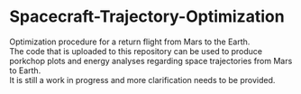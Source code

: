 # Spacecraft-Trajectory-Optimization
Optimization procedure for a return flight from Mars to the Earth.  
The code that is uploaded to this repository can be used to produce porkchop plots and energy analyses regarding space trajectories from Mars to Earth.  
It is still a work in progress and more clarification needs to be provided.
